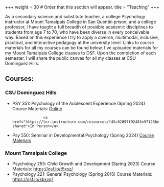 +++
weight = 30  # Order that this section will appear.
title = "Teaching"
+++

As a secondary science and substitute teacher, a college Psychology instructor at Mount Tamalpais College in San Quentin prison, and a college professor, I have taught a full breadth of possible academic disciplines to students from age 7 to 70, who have been diverse in every conceivable way. Based on this experience I try to apply a diverse, multimodal, inclusive, practical, and interactive pedagogy at the university level. Links to course materials for all my courses can be found below. I've uploaded materials for my Mount Tamalpais College classes to OSF. Upon the completion of each semester, I will share the public canvas for all my classes at CSU Dominguez Hills.

## Courses: 
### CSU Dominguez Hills
- PSY 351: Psychology of the Adolescent Experience (Spring 2024)
  Course Materials: <a href="https://lor.instructure.com/resources/1a9eeca4aef041a88d7b6534398880a6?shared">Online</a>
  
                    <a href="https://lor.instructure.com/resources/f45c02897f92483e971256ecaeb5b97e?shared">In Person</a>
- Psy 550: Seminar in Developmental Psychology (Spring 2024)
  <a href="https://lor.instructure.com/resources/983f9f106c7c491999f1e4c5dd6b81d5?shared">Course Materials</a>

### Mount Tamalpais College
- Psychology 255: Child Growth and Development (Spring 2023)
  Course Materials: https://osf.io/t5xsz/
- Psychology 221: General Psychology (Spring 2016) 
  Course Materials: https://osf.io/sbxvq/

